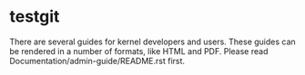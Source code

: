 # testgit
There are several guides for kernel developers and users. These guides can
be rendered in a number of formats, like HTML and PDF. Please read
Documentation/admin-guide/README.rst first.
